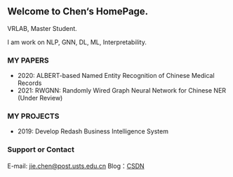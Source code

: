 ## Welcome to Chen‘s HomePage.

VRLAB, Master Student.

I am work on NLP, GNN, DL, ML, Interpretability.


### MY PAPERS
- 2020: ALBERT-based Named Entity Recognition of Chinese Medical Records
- 2021: RWGNN: Randomly Wired Graph Neural Network for Chinese NER (Under Review)

### MY PROJECTS
- 2019: Develop Redash Business Intelligence System


### Support or Contact

E-mail: <jie.chen@post.usts.edu.cn>
Blog：[CSDN](https://drchen.blog.csdn.net/)

